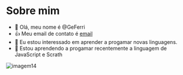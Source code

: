 # Sobre mim
- 👋 Olá, meu nome é @GeFerri
- :+1: Meu email de contato é [email](giovane.ferri@escola.pr.gov.br)
- 👀 Eu estou interessado em aprender a progamar novas linguagens.
- 🌱 Estou aprendendo a progamar recentemente a linguagem de JavaScript e Scrath

 ![imagem14](https://user-images.githubusercontent.com/110204089/181650051-62e70dcc-0cca-4ed5-aea5-c10eb8d5dcc1.gif)

